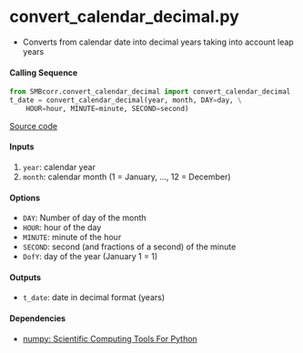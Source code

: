 convert_calendar_decimal.py
===========================

- Converts from calendar date into decimal years taking into account leap years  

#### Calling Sequence
```python
from SMBcorr.convert_calendar_decimal import convert_calendar_decimal
t_date = convert_calendar_decimal(year, month, DAY=day, \
    HOUR=hour, MINUTE=minute, SECOND=second)
```
[Source code](https://github.com/tsutterley/SMBcorr/blob/master/SMBcorr/convert_calendar_decimal.py)

#### Inputs
1. `year`: calendar year  
2. `month`: calendar month (1 = January, ..., 12 = December)  

#### Options
- `DAY`: Number of day of the month
- `HOUR`: hour of the day
- `MINUTE`: minute of the hour
- `SECOND`: second (and fractions of a second) of the minute
- `DofY`: day of the year (January 1 = 1)

#### Outputs
- `t_date`: date in decimal format (years)

#### Dependencies
- [numpy: Scientific Computing Tools For Python](http://www.numpy.org)
